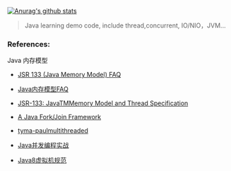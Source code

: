 
[![Anurag's github stats](https://github-readme-stats.vercel.app/api?username=liukay)](https://github.com/anuraghazra/github-readme-stats)

> Java learning demo code, include thread,concurrent, IO/NIO，JVM...

### References:

Java 内存模型
- [JSR 133 (Java Memory Model) FAQ](http://www.cs.umd.edu/~pugh/java/memoryModel/jsr-133-faq.html)
- [Java内存模型FAQ](http://ifeve.com/jmm-faq/)
- [JSR-133: JavaTMMemory Model and Thread Specification](https://www.cs.umd.edu/~pugh/java/memoryModel/jsr133.pdf)

- [A Java Fork/Join Framework](http://gee.cs.oswego.edu/dl/papers/fj.pdf)

- [tyma-paulmultithreaded](https://www.slideshare.net/e456/tyma-paulmultithreaded)

- [Java并发编程实战](https://github.com/LiuKay/JavaProfessional/blob/master/docs/JAVA%E5%B9%B6%E5%8F%91%E7%BC%96%E7%A8%8B%E5%AE%9E%E8%B7%B5(%E4%B8%AD%E6%96%87%E7%89%88).pdf)
- [Java8虚拟机规范](https://github.com/LiuKay/JavaProfessional/blob/master/docs/jvms8.pdf)


